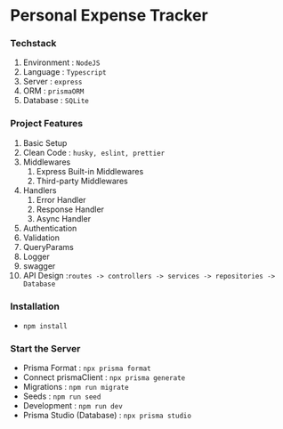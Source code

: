 # Personal Expense Tracker

### Techstack

1. Environment : `NodeJS`
2. Language : `Typescript`
3. Server : `express`
4. ORM : `prismaORM`
5. Database : `SQLite`

### Project Features

1. Basic Setup
2. Clean Code : `husky, eslint, prettier`
3. Middlewares
   1. Express Built-in Middlewares
   2. Third-party Middlewares
4. Handlers
   1. Error Handler
   2. Response Handler
   3. Async Handler
5. Authentication
6. Validation
7. QueryParams
8. Logger
9. swagger
10. API Design :`routes -> controllers -> services -> repositories -> Database`

### Installation

- `npm install`

### Start the Server

- Prisma Format : `npx prisma format`
- Connect prismaClient : `npx prisma generate`
- Migrations : `npm run migrate`
- Seeds : `npm run seed`
- Development : `npm run dev`
- Prisma Studio (Database) : `npx prisma studio`
